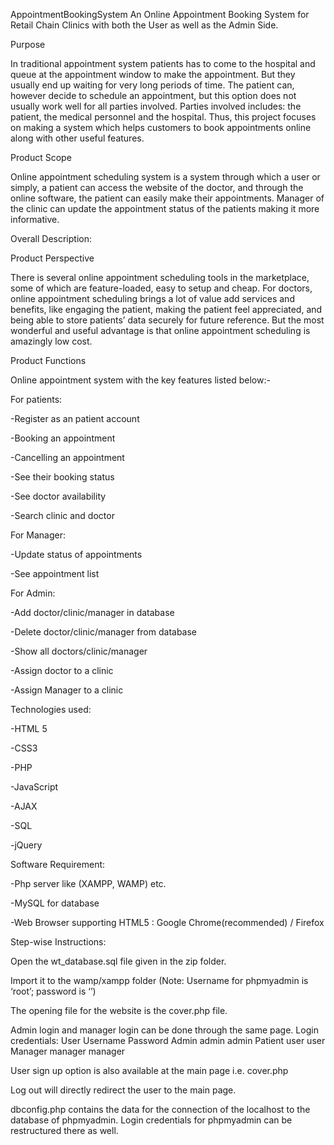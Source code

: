 AppointmentBookingSystem
An Online Appointment Booking System for Retail Chain Clinics with both the User as well as the Admin Side.

Purpose

In traditional appointment system patients has to come to the hospital and queue at the appointment window to make the appointment. But they usually end up waiting for very long periods of time. The patient can, however decide to schedule an appointment, but this option does not usually work well for all parties involved. Parties involved includes: the patient, the medical personnel and the hospital. Thus, this project focuses on making a system which helps customers to book appointments online along with other useful features.

Product Scope

Online appointment scheduling system is a system through which a user or simply, a patient can access the website of the doctor, and through the online software, the patient can easily make their appointments. Manager of the clinic can update the appointment status of the patients making it more informative.

Overall Description:

Product Perspective

There is several online appointment scheduling tools in the marketplace, some of which are feature-loaded, easy to setup and cheap. For doctors, online appointment scheduling brings a lot of value add services and benefits, like engaging the patient, making the patient feel appreciated, and being able to store patients’ data securely for future reference. But the most wonderful and useful advantage is that online appointment scheduling is amazingly low cost.

Product Functions

Online appointment system with the key features listed below:-

For patients:

-Register as an patient account

-Booking an appointment

-Cancelling an appointment

-See their booking status

-See doctor availability

-Search clinic and doctor

For Manager:

-Update status of appointments

-See appointment list

For Admin:

-Add doctor/clinic/manager in database

-Delete doctor/clinic/manager from database

-Show all doctors/clinic/manager

-Assign doctor to a clinic

-Assign Manager to a clinic

Technologies used:

-HTML 5

-CSS3

-PHP

-JavaScript

-AJAX

-SQL

-jQuery

Software Requirement:

-Php server like (XAMPP, WAMP) etc.

-MySQL for database

-Web Browser supporting HTML5 : Google Chrome(recommended) / Firefox

Step-wise Instructions:

Open the wt_database.sql file given in the zip folder.

Import it to the wamp/xampp folder (Note: Username for phpmyadmin is ‘root’; password is ‘’)

The opening file for the website is the cover.php file.

Admin login and manager login can be done through the same page. Login credentials: User Username Password Admin admin admin Patient user user Manager manager manager

User sign up option is also available at the main page i.e. cover.php

Log out will directly redirect the user to the main page.

dbconfig.php contains the data for the connection of the localhost to the database of phpmyadmin. Login credentials for phpmyadmin can be restructured there as well.
